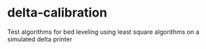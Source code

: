 # delta-calibration
Test algorithms for bed leveling using least square algorithms on a simulated delta printer

